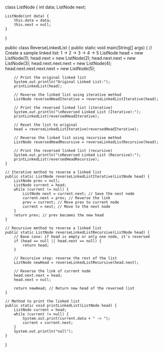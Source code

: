 class ListNode {
    int data;
    ListNode next;

    ListNode(int data) {
        this.data = data;
        this.next = null;
    }
}

public class ReverseLinkedList {
    public static void main(String[] args) {
        // Create a sample linked list: 1 -> 2 -> 3 -> 4 -> 5
        ListNode head = new ListNode(1);
        head.next = new ListNode(2);
        head.next.next = new ListNode(3);
        head.next.next.next = new ListNode(4);
        head.next.next.next.next = new ListNode(5);

        // Print the original linked list
        System.out.println("Original Linked List:");
        printLinkedList(head);

        // Reverse the linked list using iterative method
        ListNode reversedHeadIterative = reverseLinkedListIterative(head);

        // Print the reversed linked list (iterative)
        System.out.println("\nReversed Linked List (Iterative):");
        printLinkedList(reversedHeadIterative);

        // Reset the list to original
        head = reverseLinkedListIterative(reversedHeadIterative);

        // Reverse the linked list using recursive method
        ListNode reversedHeadRecursive = reverseLinkedListRecursive(head);

        // Print the reversed linked list (recursive)
        System.out.println("\nReversed Linked List (Recursive):");
        printLinkedList(reversedHeadRecursive);
    }

    // Iterative method to reverse a linked list
    public static ListNode reverseLinkedListIterative(ListNode head) {
        ListNode prev = null;
        ListNode current = head;
        while (current != null) {
            ListNode next = current.next; // Save the next node
            current.next = prev; // Reverse the link
            prev = current; // Move prev to current node
            current = next; // Move to the next node
        }
        return prev; // prev becomes the new head
    }

    // Recursive method to reverse a linked list
    public static ListNode reverseLinkedListRecursive(ListNode head) {
        // Base case: if head is empty or only one node, it's reversed
        if (head == null || head.next == null) {
            return head;
        }
        
        // Recursive step: reverse the rest of the list
        ListNode newHead = reverseLinkedListRecursive(head.next);
        
        // Reverse the link of current node
        head.next.next = head;
        head.next = null;
        
        return newHead; // Return new head of the reversed list
    }

    // Method to print the linked list
    public static void printLinkedList(ListNode head) {
        ListNode current = head;
        while (current != null) {
            System.out.print(current.data + " -> ");
            current = current.next;
        }
        System.out.println("null");
    }
}

